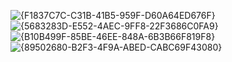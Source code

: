 ![{F1837C7C-C31B-41B5-959F-D60A64ED676F}](https://github.com/user-attachments/assets/49e17f49-c8cb-45eb-8702-57e3fa2e79e2)
![{5683283D-E552-4AEC-9FF8-22F3686C0FA9}](https://github.com/user-attachments/assets/7cd7c514-2de9-4c43-a9f6-4aee45eec461)
![{B10B499F-85BE-46EE-848A-6B3B66F819F8}](https://github.com/user-attachments/assets/e3972b68-3fcf-41c5-800e-bc1a57b2787a)
![{89502680-B2F3-4F9A-ABED-CABC69F43080}](https://github.com/user-attachments/assets/e9e1a8e3-d6b6-47ab-8c49-4569d65582e0)



